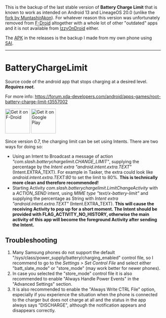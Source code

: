 This is the backup of the last stable version of **Battery Charge Limit** that is known to work as intended on Android 13 and LineageOS 20.0 (unlike the [fork by MuntashirAkon](https://github.com/MuntashirAkon/BatteryChargeLimiter)). For whatever reason this version was unfortunately removed from [F-Droid](https://f-droid.org) altogether with a whole lot of other "outdated" apps and it is not available from [IzzyOnDroid](https://apt.izzysoft.de/fdroid/) either.

The [APK](https://github.com/Efenstor/BatteryChargeLimit/releases) in the releases is the backup I made from my own phone using [SAI](https://github.com/Aefyr/SAI).

---

# BatteryChargeLimit
Source code of the android app that stops charging at a desired level. ***Requires root.***

For more info: https://forum.xda-developers.com/android/apps-games/root-battery-charge-limit-t3557002

[<img src="https://f-droid.org/badge/get-it-on.png"
     alt="Get it on F-Droid"
     height="80">](https://f-droid.org/packages/com.slash.batterychargelimit/)
[<img src="https://play.google.com/intl/en_us/badges/images/generic/en-play-badge.png"
     alt="Get it on Google Play"
     height="80">](https://play.google.com/store/apps/details?id=com.slash.batterychargelimit)

Since version 0.7, the charging limit can be set using Intents. There are two ways for doing so:
- Using an Intent to Broadcast a message of action *"com.slash.batterychargelimit.CHANGE_LIMIT"*, supplying the percentage by the *Intent extra "android.intent.extra.TEXT"* (Intent.EXTRA_TEXT). For example in Tasker, the extra could look like *android.intent.extra.TEXT:80* to set the limit to 80%. __This is technically more clean and therefore recommended!__
- Starting Activity *com.slash.batterychargelimit.LimitChangeActivity* with a *ACTION_SEND* intent, using *MIME type "text/x-battery-limit"* and supplying the percentage as String with *Intent extra "android.intent.extra.TEXT"* (Intent.EXTRA_TEXT). __This will cause the receiving Activity to pop up for a short moment. The Intent should be provided with FLAG_ACTIVITY_NO_HISTORY, otherwise the main activity of this app will become the foreground Activity after sending the Intent.__

## Troubleshooting
1. Many Samsung phones do not support the default "/sys/class/power_supply/battery/charging_enabled" control file, so I recommend to go to the *Settings > Set Control File* and select either "batt_slate_mode" or "store_mode" (may work better for newer phones).
2. In case you selected the "store_mode" control file it is also recommended to enable "Always Handle Power Events" in the "Advanced Settings" section.
3. It is also recommended to enable the "Always Write CTRL File" option, especially if you experience the situation when the phone is connected to the charger but does not charge at all and the status in the app always says "DISCHARGE", although the notification appears and disappears correctly.
